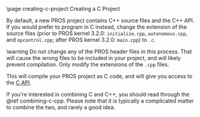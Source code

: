 \page creating-c-project Creating a C Project

By default, a new PROS project contains C++ source files and the C++
API. If you would prefer to program in C instead, change the extension
of the source files (prior to PROS kernel 3.2.0: `initialize.cpp`,
`autonomous.cpp`, and `opcontrol.cpp`; after PROS kernel 3.2.0:
`main.cpp`) to `.c`.

\warning
Do not change any of the PROS header files in this process. That will cause the wrong files to be
included in your project, and will likely prevent compilation. Only modify the extensions of the `.cpp` files.

This will compile your PROS project as C code, and will give you access
to the [C API](../../api/c/index.html).

If you're interested in combining C and C++, you should read through the
@ref combining-c-cpp. Please
note that it is typically a complicated matter to combine the two, and
rarely a good idea.
